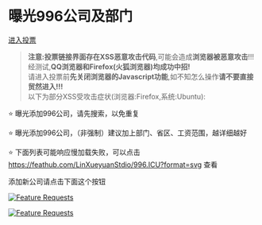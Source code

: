 # 曝光996公司及部门

[进入投票](https://feathub.com/LinXueyuanStdio/996.ICU)

> **注意:**投票链接界面存在**XSS恶意攻击代码**,可能会造成**浏览器被恶意攻击**\!\!\!  
> 经测试,**QQ浏览器和Firefox\(火狐浏览器\)均成功中招\!**  
> 请进入投票前**先关闭浏览器的Javascript功能**,如不知怎么操作**请不要直接贸然进入\!\!\!**  
> 以下为部分XSS受攻击症状\(浏览器:Firefox,系统:Ubuntu\):  

:star: 曝光添加996公司，请先搜索，以免重复

:star: 曝光添加996公司，（非强制）建议加上部门、省区、工资范围，越详细越好

:star: 下面列表可能响应慢加载失败，可以点击<a href="https://feathub.com/LinXueyuanStdio/996.ICU?format=svg" target="_blank"> https://feathub.com/LinXueyuanStdio/996.ICU?format=svg </a>查看

添加新公司请点击下面这个按钮

[![Feature Requests](https://cloud.githubusercontent.com/assets/390379/10127973/045b3a96-6560-11e5-9b20-31a2032956b2.png)](https://feathub.com/LinXueyuanStdio/996.ICU)

[![Feature Requests](https://feathub.com/LinXueyuanStdio/996.ICU?format=svg)](https://feathub.com/LinXueyuanStdio/996.ICU)

